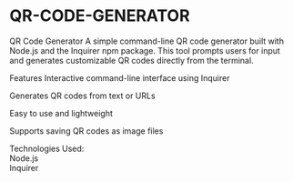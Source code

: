 # QR-CODE-GENERATOR
QR Code Generator
A simple command-line QR code generator built with Node.js and the Inquirer npm package. This tool prompts users for input and generates customizable QR codes directly from the terminal.

Features
Interactive command-line interface using Inquirer

Generates QR codes from text or URLs

Easy to use and lightweight

Supports saving QR codes as image files

Technologies Used:
<br/>
Node.js
<br/>
Inquirer
